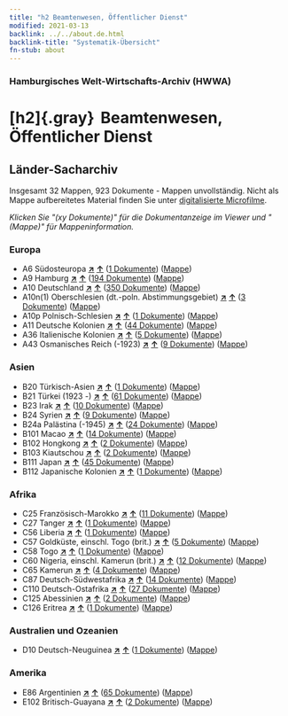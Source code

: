 ```yaml
---
title: "h2 Beamtenwesen, Öffentlicher Dienst"
modified: 2021-03-13
backlink: ../../about.de.html
backlink-title: "Systematik-Übersicht"
fn-stub: about
---
```


### Hamburgisches Welt-Wirtschafts-Archiv (HWWA)

# [h2]{.gray}&#8201; Beamtenwesen, Öffentlicher Dienst&#160; 







## Länder-Sacharchiv




Insgesamt 32 Mappen, 923 Dokumente - Mappen unvollständig.
Nicht als Mappe aufbereitetes Material finden Sie unter [digitalisierte Microfilme](/film/h1_sh.de.html).

_Klicken Sie "(xy Dokumente)" für die Dokumentanzeige im Viewer und "(Mappe)" für Mappeninformation._




### Europa

- A6 Südosteuropa [**&nearr;**](../../../geo/i/140900/about.de.html "Südosteuropa (alle Mappen)") [**&uarr;**](../../../geo/about.de.html#A6 "Ländersystematik") (<a href="https://pm20.zbw.eu/iiifview/folder/sh/140900,144661" title="über: Südosteuropa : Beamtenwesen, Öffentlicher Dienst" target="_blank">1 Dokumente</a>) ([Mappe](../../../../folder/sh/1409xx/140900/1446xx/144661/about.de.html))
- A9 Hamburg [**&nearr;**](../../../geo/i/140905/about.de.html "Hamburg (alle Mappen)") [**&uarr;**](../../../geo/about.de.html#A9 "Ländersystematik") (<a href="https://pm20.zbw.eu/iiifview/folder/sh/140905,144661" title="über: Hamburg : Beamtenwesen, Öffentlicher Dienst" target="_blank">194 Dokumente</a>) ([Mappe](../../../../folder/sh/1409xx/140905/1446xx/144661/about.de.html))
- A10 Deutschland [**&nearr;**](../../../geo/i/126128/about.de.html "Deutschland (alle Mappen)") [**&uarr;**](../../../geo/about.de.html#A10 "Ländersystematik") (<a href="https://pm20.zbw.eu/iiifview/folder/sh/126128,144661" title="über: Deutschland : Beamtenwesen, Öffentlicher Dienst" target="_blank">350 Dokumente</a>) ([Mappe](../../../../folder/sh/1261xx/126128/1446xx/144661/about.de.html))
- A10n(1) Oberschlesien (dt.-poln. Abstimmungsgebiet) [**&nearr;**](../../../geo/i/140948/about.de.html "Oberschlesien (dt.-poln. Abstimmungsgebiet) (alle Mappen)") [**&uarr;**](../../../geo/about.de.html#A10n(1) "Ländersystematik") (<a href="https://pm20.zbw.eu/iiifview/folder/sh/140948,144661" title="über: Oberschlesien (dt.-poln. Abstimmungsgebiet) : Beamtenwesen, Öffentlicher Dienst" target="_blank">3 Dokumente</a>) ([Mappe](../../../../folder/sh/1409xx/140948/1446xx/144661/about.de.html))
- A10p Polnisch-Schlesien [**&nearr;**](../../../geo/i/140951/about.de.html "Polnisch-Schlesien (alle Mappen)") [**&uarr;**](../../../geo/about.de.html#A10p "Ländersystematik") (<a href="https://pm20.zbw.eu/iiifview/folder/sh/140951,144661" title="über: Polnisch-Schlesien : Beamtenwesen, Öffentlicher Dienst" target="_blank">1 Dokumente</a>) ([Mappe](../../../../folder/sh/1409xx/140951/1446xx/144661/about.de.html))
- A11 Deutsche Kolonien [**&nearr;**](../../../geo/i/140960/about.de.html "Deutsche Kolonien (alle Mappen)") [**&uarr;**](../../../geo/about.de.html#A11 "Ländersystematik") (<a href="https://pm20.zbw.eu/iiifview/folder/sh/140960,144661" title="über: Deutsche Kolonien : Beamtenwesen, Öffentlicher Dienst" target="_blank">44 Dokumente</a>) ([Mappe](../../../../folder/sh/1409xx/140960/1446xx/144661/about.de.html))
- A36 Italienische Kolonien [**&nearr;**](../../../geo/i/141012/about.de.html "Italienische Kolonien (alle Mappen)") [**&uarr;**](../../../geo/about.de.html#A36 "Ländersystematik") (<a href="https://pm20.zbw.eu/iiifview/folder/sh/141012,144661" title="über: Italienische Kolonien : Beamtenwesen, Öffentlicher Dienst" target="_blank">5 Dokumente</a>) ([Mappe](../../../../folder/sh/1410xx/141012/1446xx/144661/about.de.html))
- A43 Osmanisches Reich (-1923) [**&nearr;**](../../../geo/i/141034/about.de.html "Osmanisches Reich (-1923) (alle Mappen)") [**&uarr;**](../../../geo/about.de.html#A43 "Ländersystematik") (<a href="https://pm20.zbw.eu/iiifview/folder/sh/141034,144661" title="über: Osmanisches Reich (-1923) : Beamtenwesen, Öffentlicher Dienst" target="_blank">9 Dokumente</a>) ([Mappe](../../../../folder/sh/1410xx/141034/1446xx/144661/about.de.html))

### Asien

- B20 Türkisch-Asien [**&nearr;**](../../../geo/i/141108/about.de.html "Türkisch-Asien (alle Mappen)") [**&uarr;**](../../../geo/about.de.html#B20 "Ländersystematik") (<a href="https://pm20.zbw.eu/iiifview/folder/sh/141108,144661" title="über: Türkisch-Asien : Beamtenwesen, Öffentlicher Dienst" target="_blank">1 Dokumente</a>) ([Mappe](../../../../folder/sh/1411xx/141108/1446xx/144661/about.de.html))
- B21 Türkei (1923 -) [**&nearr;**](../../../geo/i/141111/about.de.html "Türkei (1923 -) (alle Mappen)") [**&uarr;**](../../../geo/about.de.html#B21 "Ländersystematik") (<a href="https://pm20.zbw.eu/iiifview/folder/sh/141111,144661" title="über: Türkei (1923 -) : Beamtenwesen, Öffentlicher Dienst" target="_blank">61 Dokumente</a>) ([Mappe](../../../../folder/sh/1411xx/141111/1446xx/144661/about.de.html))
- B23 Irak [**&nearr;**](../../../geo/i/141113/about.de.html "Irak (alle Mappen)") [**&uarr;**](../../../geo/about.de.html#B23 "Ländersystematik") (<a href="https://pm20.zbw.eu/iiifview/folder/sh/141113,144661" title="über: Irak : Beamtenwesen, Öffentlicher Dienst" target="_blank">10 Dokumente</a>) ([Mappe](../../../../folder/sh/1411xx/141113/1446xx/144661/about.de.html))
- B24 Syrien [**&nearr;**](../../../geo/i/141114/about.de.html "Syrien (alle Mappen)") [**&uarr;**](../../../geo/about.de.html#B24 "Ländersystematik") (<a href="https://pm20.zbw.eu/iiifview/folder/sh/141114,144661" title="über: Syrien : Beamtenwesen, Öffentlicher Dienst" target="_blank">9 Dokumente</a>) ([Mappe](../../../../folder/sh/1411xx/141114/1446xx/144661/about.de.html))
- B24a Palästina (-1945) [**&nearr;**](../../../geo/i/141115/about.de.html "Palästina (-1945) (alle Mappen)") [**&uarr;**](../../../geo/about.de.html#B24a "Ländersystematik") (<a href="https://pm20.zbw.eu/iiifview/folder/sh/141115,144661" title="über: Palästina (-1945) : Beamtenwesen, Öffentlicher Dienst" target="_blank">24 Dokumente</a>) ([Mappe](../../../../folder/sh/1411xx/141115/1446xx/144661/about.de.html))
- B101 Macao [**&nearr;**](../../../geo/i/141267/about.de.html "Macao (alle Mappen)") [**&uarr;**](../../../geo/about.de.html#B101 "Ländersystematik") (<a href="https://pm20.zbw.eu/iiifview/folder/sh/141267,144661" title="über: Macao : Beamtenwesen, Öffentlicher Dienst" target="_blank">14 Dokumente</a>) ([Mappe](../../../../folder/sh/1412xx/141267/1446xx/144661/about.de.html))
- B102 Hongkong [**&nearr;**](../../../geo/i/141268/about.de.html "Hongkong (alle Mappen)") [**&uarr;**](../../../geo/about.de.html#B102 "Ländersystematik") (<a href="https://pm20.zbw.eu/iiifview/folder/sh/141268,144661" title="über: Hongkong : Beamtenwesen, Öffentlicher Dienst" target="_blank">2 Dokumente</a>) ([Mappe](../../../../folder/sh/1412xx/141268/1446xx/144661/about.de.html))
- B103 Kiautschou [**&nearr;**](../../../geo/i/126163/about.de.html "Kiautschou (alle Mappen)") [**&uarr;**](../../../geo/about.de.html#B103 "Ländersystematik") (<a href="https://pm20.zbw.eu/iiifview/folder/sh/126163,144661" title="über: Kiautschou : Beamtenwesen, Öffentlicher Dienst" target="_blank">2 Dokumente</a>) ([Mappe](../../../../folder/sh/1261xx/126163/1446xx/144661/about.de.html))
- B111 Japan [**&nearr;**](../../../geo/i/141272/about.de.html "Japan (alle Mappen)") [**&uarr;**](../../../geo/about.de.html#B111 "Ländersystematik") (<a href="https://pm20.zbw.eu/iiifview/folder/sh/141272,144661" title="über: Japan : Beamtenwesen, Öffentlicher Dienst" target="_blank">45 Dokumente</a>) ([Mappe](../../../../folder/sh/1412xx/141272/1446xx/144661/about.de.html))
- B112 Japanische Kolonien [**&nearr;**](../../../geo/i/141273/about.de.html "Japanische Kolonien (alle Mappen)") [**&uarr;**](../../../geo/about.de.html#B112 "Ländersystematik") (<a href="https://pm20.zbw.eu/iiifview/folder/sh/141273,144661" title="über: Japanische Kolonien : Beamtenwesen, Öffentlicher Dienst" target="_blank">1 Dokumente</a>) ([Mappe](../../../../folder/sh/1412xx/141273/1446xx/144661/about.de.html))

### Afrika

- C25 Französisch-Marokko [**&nearr;**](../../../geo/i/141358/about.de.html "Französisch-Marokko (alle Mappen)") [**&uarr;**](../../../geo/about.de.html#C25 "Ländersystematik") (<a href="https://pm20.zbw.eu/iiifview/folder/sh/141358,144661" title="über: Französisch-Marokko : Beamtenwesen, Öffentlicher Dienst" target="_blank">11 Dokumente</a>) ([Mappe](../../../../folder/sh/1413xx/141358/1446xx/144661/about.de.html))
- C27 Tanger [**&nearr;**](../../../geo/i/141360/about.de.html "Tanger (alle Mappen)") [**&uarr;**](../../../geo/about.de.html#C27 "Ländersystematik") (<a href="https://pm20.zbw.eu/iiifview/folder/sh/141360,144661" title="über: Tanger : Beamtenwesen, Öffentlicher Dienst" target="_blank">1 Dokumente</a>) ([Mappe](../../../../folder/sh/1413xx/141360/1446xx/144661/about.de.html))
- C56 Liberia [**&nearr;**](../../../geo/i/141405/about.de.html "Liberia (alle Mappen)") [**&uarr;**](../../../geo/about.de.html#C56 "Ländersystematik") (<a href="https://pm20.zbw.eu/iiifview/folder/sh/141405,144661" title="über: Liberia : Beamtenwesen, Öffentlicher Dienst" target="_blank">1 Dokumente</a>) ([Mappe](../../../../folder/sh/1414xx/141405/1446xx/144661/about.de.html))
- C57 Goldküste, einschl. Togo (brit.) [**&nearr;**](../../../geo/i/141406/about.de.html "Goldküste, einschl. Togo (brit.) (alle Mappen)") [**&uarr;**](../../../geo/about.de.html#C57 "Ländersystematik") (<a href="https://pm20.zbw.eu/iiifview/folder/sh/141406,144661" title="über: Goldküste, einschl. Togo (brit.) : Beamtenwesen, Öffentlicher Dienst" target="_blank">5 Dokumente</a>) ([Mappe](../../../../folder/sh/1414xx/141406/1446xx/144661/about.de.html))
- C58 Togo [**&nearr;**](../../../geo/i/141408/about.de.html "Togo (alle Mappen)") [**&uarr;**](../../../geo/about.de.html#C58 "Ländersystematik") (<a href="https://pm20.zbw.eu/iiifview/folder/sh/141408,144661" title="über: Togo : Beamtenwesen, Öffentlicher Dienst" target="_blank">1 Dokumente</a>) ([Mappe](../../../../folder/sh/1414xx/141408/1446xx/144661/about.de.html))
- C60 Nigeria, einschl. Kamerun (brit.) [**&nearr;**](../../../geo/i/141409/about.de.html "Nigeria, einschl. Kamerun (brit.) (alle Mappen)") [**&uarr;**](../../../geo/about.de.html#C60 "Ländersystematik") (<a href="https://pm20.zbw.eu/iiifview/folder/sh/141409,144661" title="über: Nigeria, einschl. Kamerun (brit.) : Beamtenwesen, Öffentlicher Dienst" target="_blank">12 Dokumente</a>) ([Mappe](../../../../folder/sh/1414xx/141409/1446xx/144661/about.de.html))
- C65 Kamerun [**&nearr;**](../../../geo/i/141410/about.de.html "Kamerun (alle Mappen)") [**&uarr;**](../../../geo/about.de.html#C65 "Ländersystematik") (<a href="https://pm20.zbw.eu/iiifview/folder/sh/141410,144661" title="über: Kamerun : Beamtenwesen, Öffentlicher Dienst" target="_blank">4 Dokumente</a>) ([Mappe](../../../../folder/sh/1414xx/141410/1446xx/144661/about.de.html))
- C87 Deutsch-Südwestafrika [**&nearr;**](../../../geo/i/141450/about.de.html "Deutsch-Südwestafrika (alle Mappen)") [**&uarr;**](../../../geo/about.de.html#C87 "Ländersystematik") (<a href="https://pm20.zbw.eu/iiifview/folder/sh/141450,144661" title="über: Deutsch-Südwestafrika : Beamtenwesen, Öffentlicher Dienst" target="_blank">14 Dokumente</a>) ([Mappe](../../../../folder/sh/1414xx/141450/1446xx/144661/about.de.html))
- C110 Deutsch-Ostafrika [**&nearr;**](../../../geo/i/141471/about.de.html "Deutsch-Ostafrika (alle Mappen)") [**&uarr;**](../../../geo/about.de.html#C110 "Ländersystematik") (<a href="https://pm20.zbw.eu/iiifview/folder/sh/141471,144661" title="über: Deutsch-Ostafrika : Beamtenwesen, Öffentlicher Dienst" target="_blank">27 Dokumente</a>) ([Mappe](../../../../folder/sh/1414xx/141471/1446xx/144661/about.de.html))
- C125 Abessinien [**&nearr;**](../../../geo/i/141482/about.de.html "Abessinien (alle Mappen)") [**&uarr;**](../../../geo/about.de.html#C125 "Ländersystematik") (<a href="https://pm20.zbw.eu/iiifview/folder/sh/141482,144661" title="über: Abessinien : Beamtenwesen, Öffentlicher Dienst" target="_blank">2 Dokumente</a>) ([Mappe](../../../../folder/sh/1414xx/141482/1446xx/144661/about.de.html))
- C126 Eritrea [**&nearr;**](../../../geo/i/141483/about.de.html "Eritrea (alle Mappen)") [**&uarr;**](../../../geo/about.de.html#C126 "Ländersystematik") (<a href="https://pm20.zbw.eu/iiifview/folder/sh/141483,144661" title="über: Eritrea : Beamtenwesen, Öffentlicher Dienst" target="_blank">1 Dokumente</a>) ([Mappe](../../../../folder/sh/1414xx/141483/1446xx/144661/about.de.html))

### Australien und Ozeanien

- D10 Deutsch-Neuguinea [**&nearr;**](../../../geo/i/141601/about.de.html "Deutsch-Neuguinea (alle Mappen)") [**&uarr;**](../../../geo/about.de.html#D10 "Ländersystematik") (<a href="https://pm20.zbw.eu/iiifview/folder/sh/141601,144661" title="über: Deutsch-Neuguinea : Beamtenwesen, Öffentlicher Dienst" target="_blank">1 Dokumente</a>) ([Mappe](../../../../folder/sh/1416xx/141601/1446xx/144661/about.de.html))

### Amerika

- E86 Argentinien [**&nearr;**](../../../geo/i/141692/about.de.html "Argentinien (alle Mappen)") [**&uarr;**](../../../geo/about.de.html#E86 "Ländersystematik") (<a href="https://pm20.zbw.eu/iiifview/folder/sh/141692,144661" title="über: Argentinien : Beamtenwesen, Öffentlicher Dienst" target="_blank">65 Dokumente</a>) ([Mappe](../../../../folder/sh/1416xx/141692/1446xx/144661/about.de.html))
- E102 Britisch-Guayana [**&nearr;**](../../../geo/i/141700/about.de.html "Britisch-Guayana (alle Mappen)") [**&uarr;**](../../../geo/about.de.html#E102 "Ländersystematik") (<a href="https://pm20.zbw.eu/iiifview/folder/sh/141700,144661" title="über: Britisch-Guayana : Beamtenwesen, Öffentlicher Dienst" target="_blank">2 Dokumente</a>) ([Mappe](../../../../folder/sh/1417xx/141700/1446xx/144661/about.de.html))








